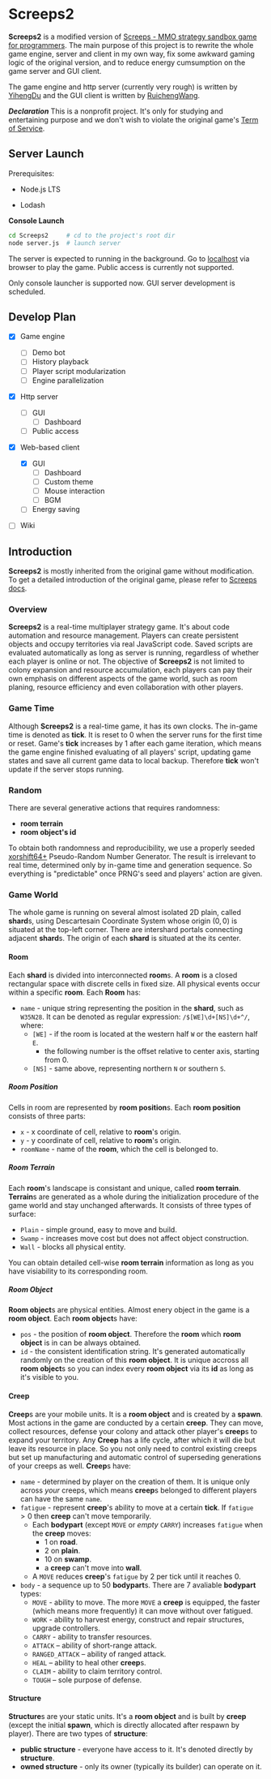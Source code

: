 # Screeps2

**Screeps2** is a modified version of [Screeps - MMO strategy sandbox game for programmers](https://screeps.com/). The main purpose of this project is to rewrite the whole game engine, server and client in my own way, fix some awkward gaming logic of the original version, and to reduce energy cumsumption on the game server and GUI client.

The game engine and http server (currently very rough) is written by [YihengDu](https://github.com/mrlazy1708/) and the GUI client is written by [RuichengWang](https://github.com/wrc042).

***Declaration*** This is a nonprofit project. It's only for studying and entertaining purpose and we don't wish to violate the original game's [Term of Service](https://docs.screeps.com/tos.html).



## Server Launch

Prerequisites:

- Node.js LTS

- Lodash

**Console Launch**

```bash
cd Screeps2   	# cd to the project's root dir
node server.js	# launch server
```

The server is expected to running in the background. Go to [localhost](http://127.0.0.1:8080/) via browser to play the game. Public access is currently not supported.

Only console launcher is supported now. GUI server development is scheduled.



## Develop Plan

- [x] Game engine
  - [ ] Demo bot
  - [ ] History playback
  - [ ] Player script modularization
  - [ ] Engine parallelization
- [x] Http server
  - [ ] GUI
    - [ ] Dashboard
  - [ ] Public access
- [x] Web-based client
  - [x] GUI
    - [ ] Dashboard
    - [ ] Custom theme
    - [ ] Mouse interaction
    - [ ] BGM
  - [ ] Energy saving
- [ ] Wiki



## Introduction

**Screeps2** is mostly inherited from the original game without modification. To get a detailed introduction of the original game, please refer to [Screeps docs](https://docs.screeps.com).



### Overview

**Screeps2** is a real-time multiplayer strategy game. It's about code automation and resource management. Players can create persistent objects and occupy territories via real JavaScript code. Saved scripts are evaluated automatically as long as server is running, regardless of whether each player is online or not. The objective of **Screeps2** is not limited to colony expansion and resource accumulation, each players can pay their own emphasis on different aspects of the game world, such as room planing, resource efficiency and even collaboration with other players.



### Game Time

Although **Screeps2** is a real-time game, it has its own clocks. The in-game time is denoted as **tick**. It is reset to $0$ when the server runs for the first time or reset. Game's **tick** increases by $1$ after each game iteration, which means the game engine finished evaluating of all players' script, updating game states and save all current game data to local backup. Therefore **tick** won't update if the server stops running.



### Random

There are several generative actions that requires randomness:

- **room terrain**
- **room object's id**

To obtain both randomness and reproducibility, we use a properly seeded [xorshift64+](https://en.wikipedia.org/wiki/Xorshift#xorshift+) Pseudo-Random Number Generator. The result is irrelevant to real time, determined only by in-game time and generation sequence. So everything is "predictable" once PRNG's seed and players' action are given.



### Game World

The whole game is running on several almost isolated 2D plain, called **shard**s, using Descartesain Coordinate System whose origin $(0, 0)$ is situated at the top-left corner. There are intershard portals connecting adjacent **shard**s. The origin of each **shard** is situated at the its center.



#### Room

Each **shard** is divided into interconnected **room**s. A **room** is a closed rectangular space with discrete cells in fixed size. All physical events occur within a specific **room**. Each **Room** has:

- `name` - unique string representing the position in the **shard**, such as `W35N28`. It can be denoted as regular expression: `/$[WE]\d+[NS]\d+^/`, where:
  - `[WE]` - if the room is located at the western half  `W` or the eastern half `E`.
    - the following number is the offset relative to center axis, starting from $0$.
  - `[NS]` - same above, representing northern `N` or southern `S`.



##### Room Position

Cells in room are represented by **room position**s. Each **room position** consists of three parts:

- `x` - x coordinate of cell, relative to **room**'s origin.
- `y` - y coordinate of cell, relative to **room**'s origin.
- `roomName` - name of the **room**, which the cell is belonged to.



##### Room Terrain

Each **room**'s landscape is consistant and unique, called **room terrain**. **Terrain**s are generated as a whole during the initialization procedure of the game world and stay unchanged afterwards. It consists of three types of surface:

- `Plain` - simple ground, easy to move and build.
- `Swamp` - increases move cost but does not affect object construction.
- `Wall` - blocks all physical entity.

You can obtain detailed cell-wise **room terrain** information as long as you have visiability to its corresponding room.



##### Room Object

**Room object**s are physical entities. Almost enery object in the game is a **room object**. Each **room object**s have:

- `pos` - the position of **room object**. Therefore the **room** which **room object** is in can be always obtained.
- `id` - the consistent identification string. It's generated automatically randomly on the creation of this **room object**. It is unique accross all **room object**s so you can index every **room object** via its **id** as long as it's visible to you.



#### Creep

**Creep**s are your mobile units. It is a **room object** and is created by a **spawn**. Most actions in the game are conducted by a certain **creep**. They can move, collect resources, defense your colony and attack other player's **creep**s to expand your territory. Any **Creep** has a life cycle, after which it will die but leave its resource in place. So you not only need to control existing creeps but set up manufacturing and automatic control of superseding generations of your creeps as well. **Creep**s have:

- `name` - determined by player on the creation of them. It is unique only across *your* creeps, which means **creep**s belonged to different players can have the same `name`.
- `fatigue` - represent **creep**'s ability to move at a certain **tick**. If `fatigue` $> 0$ then **creep** can't move temporarily.
  - Each **bodypart** (except `MOVE` or *empty* `CARRY`) increases `fatigue` when the **creep** moves:
    -  $1$ on **road**.
    - $2$ on **plain**.
    - $10$ on **swamp**.
    - a **creep** can't move into **wall**.
  - A `MOVE` reduces **creep**'s `fatigue` by $2$ per tick until it reaches $0$.
- `body` - a sequence up to $50$ **bodypart**s. There are $7$ avaliable **bodypart** types:
  - `MOVE` - ability to move. The more `MOVE` a **creep** is equipped, the faster (which means more frequently) it can move without over fatigued.
  - `WORK` - ability to harvest energy, construct and repair structures, upgrade controllers.
  - `CARRY` - ability to transfer resources.
  - `ATTACK` – ability of short-range attack.
  - `RANGED_ATTACK` – ability of ranged attack.
  - `HEAL` – ability to heal other **creep**s.
  - `CLAIM` - ability to claim territory control.
  - `TOUGH` – sole purpose of defense.



#### Structure

**Structure**s are your static units. It's a **room object** and is built by **creep** (except the initial **spawn**, which is directly allocated after respawn by player). There are two types of **structure**:

- **public structure** - everyone have access to it. It's denoted directly by **structure**.
- **owned structure** - only its owner (typically its builder) can operate on it.


